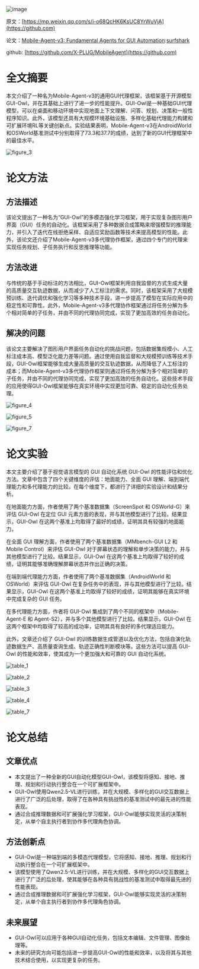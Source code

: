 ![image](https://img2024.cnblogs.com/blog/2450357/202509/2450357-20250905081639471-551854185.png)

原文：[https://mp.weixin.qq.com/s/i-o68QcHK6KsUC8YrWuVjA](https://github.com)

论文：[Mobile-Agent-v3: Fundamental Agents for GUI Automation](https://github.com):[surfshark](https://putaoyuan.org)

github: [https://github.com/X-PLUG/MobileAgent](https://github.com)

# 全文摘要

本文介绍了一种名为Mobile-Agent-v3的通用GUI代理框架，该框架基于开源模型GUI-Owl，并在其基础上进行了进一步的性能提升。GUI-Owl是一种基础GUI代理模型，可以在桌面和移动环境中实现地面上下文理解、问答、规划、决策和一般性程序知识。此外，该模型还具有大规模环境基础设施、多样化基础代理能力构建和可扩展环境RL等关键创新点。实验结果表明，Mobile-Agent-v3在AndroidWorld和OSWorld基准测试中分别取得了73.3和37.7的成绩，达到了新的GUI代理框架中的最佳水平。

![figure_3](https://damo-moshicloud-test.oss-cn-hangzhou.aliyuncs.com/document/testcase/dingding/zhiwen_cases/1408757017912631296/1408757017912631296_cut_Figure_3.png)

# 论文方法

## 方法描述

该论文提出了一种名为“GUI-Owl”的多模态强化学习框架，用于实现复杂图形用户界面（GUI）任务的自动化。该框架采用了多种数据合成策略来增强模型的推理能力，并引入了迭代在线拒绝采样、自适应奖励函数等技术来提高模型的性能。此外，该论文还介绍了Mobile-Agent-v3多代理协作框架，通过四个专门的代理来实现任务规划、子任务执行和反思推理等功能。

## 方法改进

与传统的基于手动标注的方法相比，GUI-Owl框架利用自我监督的方式生成大量的高质量交互轨迹数据，从而减少了人工标注的需求。同时，该框架采用了大规模预训练、迭代调优和强化学习等多种技术手段，进一步提高了模型在实际应用中的稳定性和可靠性。此外，Mobile-Agent-v3多代理协作框架通过将任务分解为多个相对简单的子任务，并由不同的代理协同完成，实现了更加高效的任务自动化。

## 解决的问题

该论文主要解决了图形用户界面任务自动化的挑战问题，包括数据集规模小、人工标注成本高、模型泛化能力差等问题。通过使用自我监督和大规模预训练等技术手段，GUI-Owl框架能够生成大量高质量的交互轨迹数据，从而降低了人工标注的成本；而Mobile-Agent-v3多代理协作框架则通过将任务分解为多个相对简单的子任务，并由不同的代理协同完成，实现了更加高效的任务自动化。这些技术手段的应用使得GUI-Owl框架能够在真实环境中实现更加可靠、稳定的自动化任务处理。

![figure_4](https://damo-moshicloud-test.oss-cn-hangzhou.aliyuncs.com/document/testcase/dingding/zhiwen_cases/1408757017912631296/1408757017912631296_cut_Figure_4.png)

![figure_5](https://damo-moshicloud-test.oss-cn-hangzhou.aliyuncs.com/document/testcase/dingding/zhiwen_cases/1408757017912631296/1408757017912631296_cut_Figure_5.png)

![figure_7]()

# 论文实验

本文主要介绍了基于视觉语言模型的 GUI 自动化系统 GUI-Owl 的性能评估和优化方法。文章中包含了四个关键维度的评估：地面能力、全面 GUI 理解、端到端代理能力和多代理能力的比较。在每个维度下，都进行了详细的实验设计和结果分析。

在地面能力方面，作者使用了两个基准数据集（ScreenSpot 和 OSWorld-G）来评估 GUI-Owl 在定位 GUI 元素方面的表现，并与其他模型进行了比较。结果显示，GUI-Owl 在这两个基准上均取得了最好的成绩，证明其具有较强的地面能力。

在全面 GUI 理解方面，作者使用了两个基准数据集（MMbench-GUI L2 和 Mobile Control）来评估 GUI-Owl 对于屏幕状态的理解和单步决策的能力，并与其他模型进行了比较。结果显示，GUI-Owl 在这两个基准上均取得了较好的成绩，证明其能够准确理解屏幕状态并作出正确的决策。

在端到端代理能力方面，作者使用了两个基准数据集（AndroidWorld 和 OSWorld）来评估 GUI-Owl 在复杂任务中的表现，并与其他模型进行了比较。结果显示，GUI-Owl 在这两个基准上均取得了较好的成绩，证明其能够在真实环境中完成复杂的 GUI 任务。

在多代理能力方面，作者将 GUI-Owl 集成到了两个不同的框架中（Mobile-Agent-E 和 Agent-S2），并与多个其他模型进行了比较。结果显示，GUI-Owl 在这两个框架中均取得了较高的成功率，证明其具有良好的多代理适应能力。

此外，文章还介绍了 GUI-Owl 的训练数据生成管道以及优化方法，包括自演化轨迹数据生产、高质量查询生成、轨迹正确性判断模块等。这些方法可以提高 GUI-Owl 的性能和效率，使其成为一个更加强大和可靠的 GUI 自动化系统。

![table_1]()

![table_2]()

![table_3]()

![table_4]()

![table_7]()

# **论文总结**

## 文章优点

* 本文提出了一种全新的GUI自动化模型GUI-Owl，该模型将感知、接地、推理、规划和行动执行整合在一个可扩展框架中。
* GUI-Owl使用Qwen2.5-VL进行训练，并在大规模、多样化的GUI交互数据上进行了广泛的后处理，取得了在各种具有挑战性的基准测试中的最先进的性能表现。
* 通过合成推理数据和可扩展强化学习框架，GUI-Owl能够实现灵活的决策制定，从单个自主执行者到协作多代理角色协调。

## **方法创新**点

* GUI-Owl是一种端到端的多模态代理模型，它将感知、接地、推理、规划和行动执行整合在一个可扩展框架中。
* 该模型使用了Qwen2.5-VL进行训练，并在大规模、多样化的GUI交互数据上进行了广泛的后处理，使其能够在各种具有挑战性的基准测试中取得最先进的性能表现。
* 通过合成推理数据和可扩展强化学习框架，GUI-Owl能够实现灵活的决策制定，从单个自主执行者到协作多代理角色协调。

## 未来展望

* GUI-Owl可以应用于各种GUI自动化任务，包括文本编辑、文件管理、图像处理等。
* 未来的研究方向可能包括进一步提高GUI-Owl的性能和效率，以及将其与其他技术结合使用，以实现更复杂的任务。
